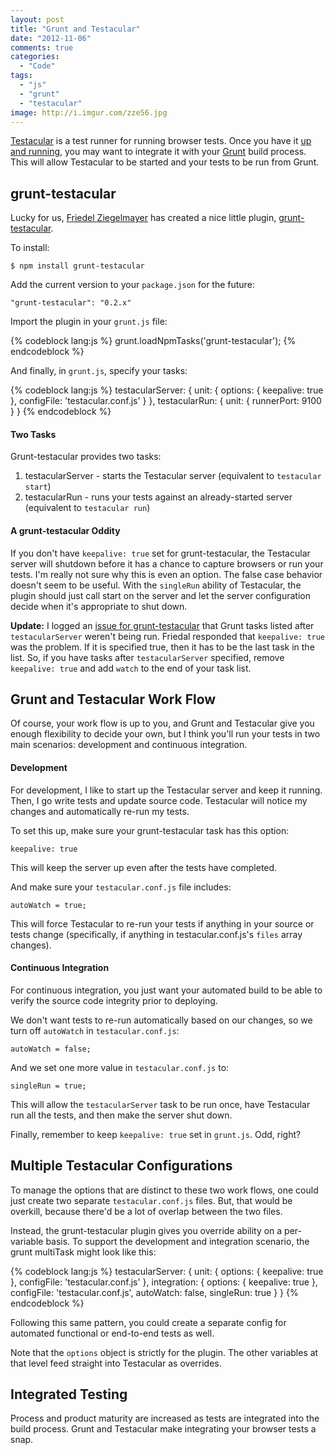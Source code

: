 ```yaml
---
layout: post
title: "Grunt and Testacular"
date: "2012-11-06"
comments: true
categories:
  - "Code"
tags:
  - "js"
  - "grunt"
  - "testacular"
image: http://i.imgur.com/zze56.jpg
---
```


[Testacular](http://vojtajina.github.com/testacular/) is a test runner for running browser tests.  Once you have it [up and running](http://jaketrent.com/post/test-requirejs-testacular/), you may want to integrate it with your [Grunt](http://gruntjs.com/) build process.  This will allow Testacular to be started and your tests to be run from Grunt.

<!--more-->

## grunt-testacular

Lucky for us, [Friedel Ziegelmayer](https://npmjs.org/package/grunt-testacular) has created a nice little plugin, [grunt-testacular](https://npmjs.org/package/grunt-testacular).

To install:

    $ npm install grunt-testacular

Add the current version to your `package.json` for the future:

    "grunt-testacular": "0.2.x"

Import the plugin in your `grunt.js` file:

{% codeblock lang:js %}
grunt.loadNpmTasks('grunt-testacular');
{% endcodeblock %}

And finally, in `grunt.js`, specify your tasks:

{% codeblock lang:js %}
testacularServer: {
  unit: {
    options: {
      keepalive: true
    },
    configFile: 'testacular.conf.js'
  }
},
testacularRun: {
  unit: {
    runnerPort: 9100
  }
}
{% endcodeblock %}

#### Two Tasks

Grunt-testacular provides two tasks:

1. testacularServer - starts the Testacular server (equivalent to `testacular start`)
2. testacularRun - runs your tests against an already-started server (equivalent to `testacular run`)

#### A grunt-testacular Oddity

If you don't have `keepalive: true` set for grunt-testacular, the Testacular server will shutdown before it has a chance to capture browsers or run your tests.  I'm really not sure why this is even an option.  The false case behavior doesn't seem to be useful.  With the `singleRun` ability of Testacular, the plugin should just call start on the server and let the server configuration decide when it's appropriate to shut down.

**Update:**
I logged an [issue for grunt-testacular](https://github.com/Dignifiedquire/grunt-testacular/issues/3#issuecomment-10234529) that Grunt tasks listed after `testacularServer` weren't being run.  Friedal responded that `keepalive: true` was the problem.  If it is specified true, then it has to be the last task in the list.  So, if you have tasks after `testacularServer` specified, remove `keepalive: true` and add `watch` to the end of your task list.

## Grunt and Testacular Work Flow

Of course, your work flow is up to you, and Grunt and Testacular give you enough flexibility to decide your own, but I think you'll run your tests in two main scenarios: development and continuous integration.

#### Development

For development, I like to start up the Testacular server and keep it running.  Then, I go write tests and update source code.  Testacular will notice my changes and automatically re-run my tests.

To set this up, make sure your grunt-testacular task has this option:

    keepalive: true

This will keep the server up even after the tests have completed.

And make sure your `testacular.conf.js` file includes:

    autoWatch = true;

This will force Testacular to re-run your tests if anything in your source or tests change (specifically, if anything in testacular.conf.js's `files` array changes).

#### Continuous Integration

For continuous integration, you just want your automated build to be able to verify the source code integrity prior to deploying.

We don't want tests to re-run automatically based on our changes, so we turn off `autoWatch` in `testacular.conf.js`:

    autoWatch = false;

And we set one more value in `testacular.conf.js` to:

    singleRun = true;

This will allow the `testacularServer` task to be run once, have Testacular run all the tests, and then make the server shut down.

Finally, remember to keep `keepalive: true` set in `grunt.js`.  Odd, right?

## Multiple Testacular Configurations

To manage the options that are distinct to these two work flows, one could just create two separate `testacular.conf.js` files.  But, that would be overkill, because there'd be a lot of overlap between the two files.

Instead, the grunt-testacular plugin gives you override ability on a per-variable basis.  To support the development and integration scenario, the grunt multiTask might look like this:

{% codeblock lang:js %}
testacularServer: {
  unit: {
    options: {
      keepalive: true
    },
    configFile: 'testacular.conf.js'
  },
  integration: {
    options: {
      keepalive: true
    },
    configFile: 'testacular.conf.js',
    autoWatch: false,
    singleRun: true
  }
}
{% endcodeblock %}

Following this same pattern, you could create a separate config for automated functional or end-to-end tests as well.

Note that the `options` object is strictly for the plugin.  The other variables at that level feed straight into Testacular as overrides.

## Integrated Testing

Process and product maturity are increased as tests are integrated into the build process.  Grunt and Testacular make integrating your browser tests a snap.
